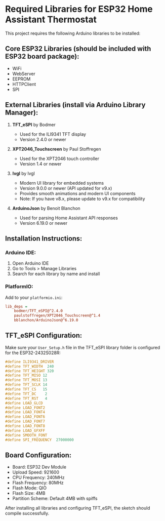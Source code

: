 # Required Libraries for ESP32 Home Assistant Thermostat

This project requires the following Arduino libraries to be installed:

## Core ESP32 Libraries (should be included with ESP32 board package):
- WiFi
- WebServer  
- EEPROM
- HTTPClient
- SPI

## External Libraries (install via Arduino Library Manager):

1. **TFT_eSPI** by Bodmer
   - Used for the ILI9341 TFT display
   - Version 2.4.0 or newer

2. **XPT2046_Touchscreen** by Paul Stoffregen
   - Used for the XPT2046 touch controller
   - Version 1.4 or newer

3. **lvgl** by lvgl
   - Modern UI library for embedded systems
   - Version 9.0.0 or newer (API updated for v9.x)
   - Provides smooth animations and modern UI components
   - Note: If you have v8.x, please update to v9.x for compatibility

3. **ArduinoJson** by Benoit Blanchon
   - Used for parsing Home Assistant API responses
   - Version 6.19.0 or newer

## Installation Instructions:

### Arduino IDE:
1. Open Arduino IDE
2. Go to Tools > Manage Libraries
3. Search for each library by name and install

### PlatformIO:
Add to your `platformio.ini`:
```ini
lib_deps = 
    bodmer/TFT_eSPI@^2.4.0
    paulstoffregen/XPT2046_Touchscreen@^1.4
    bblanchon/ArduinoJson@^6.19.0
```

## TFT_eSPI Configuration:
Make sure your `User_Setup.h` file in the TFT_eSPI library folder is configured for the ESP32-2432S028R:

```cpp
#define ILI9341_DRIVER
#define TFT_WIDTH  240
#define TFT_HEIGHT 320
#define TFT_MISO 12
#define TFT_MOSI 13
#define TFT_SCLK 14
#define TFT_CS   15
#define TFT_DC    2
#define TFT_RST   4
#define LOAD_GLCD
#define LOAD_FONT2
#define LOAD_FONT4
#define LOAD_FONT6
#define LOAD_FONT7
#define LOAD_FONT8
#define LOAD_GFXFF
#define SMOOTH_FONT
#define SPI_FREQUENCY  27000000
```

## Board Configuration:
- Board: ESP32 Dev Module
- Upload Speed: 921600
- CPU Frequency: 240MHz
- Flash Frequency: 80MHz
- Flash Mode: QIO
- Flash Size: 4MB
- Partition Scheme: Default 4MB with spiffs

After installing all libraries and configuring TFT_eSPI, the sketch should compile successfully.
